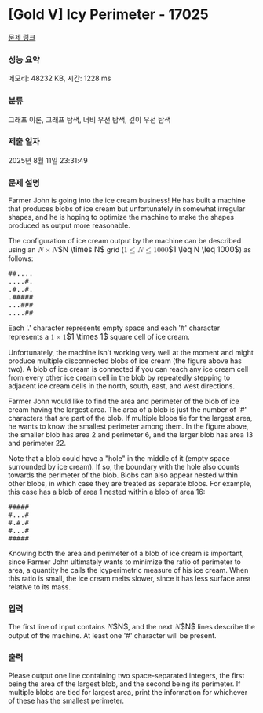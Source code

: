 # [Gold V] Icy Perimeter - 17025 

[문제 링크](https://www.acmicpc.net/problem/17025) 

### 성능 요약

메모리: 48232 KB, 시간: 1228 ms

### 분류

그래프 이론, 그래프 탐색, 너비 우선 탐색, 깊이 우선 탐색

### 제출 일자

2025년 8월 11일 23:31:49

### 문제 설명

<p>Farmer John is going into the ice cream business! He has built a machine that produces blobs of ice cream but unfortunately in somewhat irregular shapes, and he is hoping to optimize the machine to make the shapes produced as output more reasonable.</p>

<p>The configuration of ice cream output by the machine can be described using an <mjx-container class="MathJax" jax="CHTML" style="font-size: 109%; position: relative;"><mjx-math class="MJX-TEX" aria-hidden="true"><mjx-mi class="mjx-i"><mjx-c class="mjx-c1D441 TEX-I"></mjx-c></mjx-mi><mjx-mo class="mjx-n" space="3"><mjx-c class="mjx-cD7"></mjx-c></mjx-mo><mjx-mi class="mjx-i" space="3"><mjx-c class="mjx-c1D441 TEX-I"></mjx-c></mjx-mi></mjx-math><mjx-assistive-mml unselectable="on" display="inline"><math xmlns="http://www.w3.org/1998/Math/MathML"><mi>N</mi><mo>×</mo><mi>N</mi></math></mjx-assistive-mml><span aria-hidden="true" class="no-mathjax mjx-copytext">$N \times N$</span></mjx-container> grid (<mjx-container class="MathJax" jax="CHTML" style="font-size: 109%; position: relative;"><mjx-math class="MJX-TEX" aria-hidden="true"><mjx-mn class="mjx-n"><mjx-c class="mjx-c31"></mjx-c></mjx-mn><mjx-mo class="mjx-n" space="4"><mjx-c class="mjx-c2264"></mjx-c></mjx-mo><mjx-mi class="mjx-i" space="4"><mjx-c class="mjx-c1D441 TEX-I"></mjx-c></mjx-mi><mjx-mo class="mjx-n" space="4"><mjx-c class="mjx-c2264"></mjx-c></mjx-mo><mjx-mn class="mjx-n" space="4"><mjx-c class="mjx-c31"></mjx-c><mjx-c class="mjx-c30"></mjx-c><mjx-c class="mjx-c30"></mjx-c><mjx-c class="mjx-c30"></mjx-c></mjx-mn></mjx-math><mjx-assistive-mml unselectable="on" display="inline"><math xmlns="http://www.w3.org/1998/Math/MathML"><mn>1</mn><mo>≤</mo><mi>N</mi><mo>≤</mo><mn>1000</mn></math></mjx-assistive-mml><span aria-hidden="true" class="no-mathjax mjx-copytext">$1 \leq N \leq 1000$</span></mjx-container>) as follows:</p>

<pre>##....
....#.
.#..#.
.#####
...###
....##
</pre>

<p>Each '.' character represents empty space and each '#' character represents a <mjx-container class="MathJax" jax="CHTML" style="font-size: 109%; position: relative;"><mjx-math class="MJX-TEX" aria-hidden="true"><mjx-mn class="mjx-n"><mjx-c class="mjx-c31"></mjx-c></mjx-mn><mjx-mo class="mjx-n" space="3"><mjx-c class="mjx-cD7"></mjx-c></mjx-mo><mjx-mn class="mjx-n" space="3"><mjx-c class="mjx-c31"></mjx-c></mjx-mn></mjx-math><mjx-assistive-mml unselectable="on" display="inline"><math xmlns="http://www.w3.org/1998/Math/MathML"><mn>1</mn><mo>×</mo><mn>1</mn></math></mjx-assistive-mml><span aria-hidden="true" class="no-mathjax mjx-copytext">$1 \times 1$</span></mjx-container> square cell of ice cream.</p>

<p>Unfortunately, the machine isn't working very well at the moment and might produce multiple disconnected blobs of ice cream (the figure above has two). A blob of ice cream is connected if you can reach any ice cream cell from every other ice cream cell in the blob by repeatedly stepping to adjacent ice cream cells in the north, south, east, and west directions.</p>

<p>Farmer John would like to find the area and perimeter of the blob of ice cream having the largest area. The area of a blob is just the number of '#' characters that are part of the blob. If multiple blobs tie for the largest area, he wants to know the smallest perimeter among them. In the figure above, the smaller blob has area 2 and perimeter 6, and the larger blob has area 13 and perimeter 22.</p>

<p>Note that a blob could have a "hole" in the middle of it (empty space surrounded by ice cream). If so, the boundary with the hole also counts towards the perimeter of the blob. Blobs can also appear nested within other blobs, in which case they are treated as separate blobs. For example, this case has a blob of area 1 nested within a blob of area 16:</p>

<pre>#####
#...#
#.#.#
#...#
#####
</pre>

<p>Knowing both the area and perimeter of a blob of ice cream is important, since Farmer John ultimately wants to minimize the ratio of perimeter to area, a quantity he calls the icyperimetric measure of his ice cream. When this ratio is small, the ice cream melts slower, since it has less surface area relative to its mass.</p>

### 입력 

 <p>The first line of input contains <mjx-container class="MathJax" jax="CHTML" style="font-size: 109%; position: relative;"><mjx-math class="MJX-TEX" aria-hidden="true"><mjx-mi class="mjx-i"><mjx-c class="mjx-c1D441 TEX-I"></mjx-c></mjx-mi></mjx-math><mjx-assistive-mml unselectable="on" display="inline"><math xmlns="http://www.w3.org/1998/Math/MathML"><mi>N</mi></math></mjx-assistive-mml><span aria-hidden="true" class="no-mathjax mjx-copytext">$N$</span></mjx-container>, and the next <mjx-container class="MathJax" jax="CHTML" style="font-size: 109%; position: relative;"><mjx-math class="MJX-TEX" aria-hidden="true"><mjx-mi class="mjx-i"><mjx-c class="mjx-c1D441 TEX-I"></mjx-c></mjx-mi></mjx-math><mjx-assistive-mml unselectable="on" display="inline"><math xmlns="http://www.w3.org/1998/Math/MathML"><mi>N</mi></math></mjx-assistive-mml><span aria-hidden="true" class="no-mathjax mjx-copytext">$N$</span></mjx-container> lines describe the output of the machine. At least one '#' character will be present.</p>

### 출력 

 <p>Please output one line containing two space-separated integers, the first being the area of the largest blob, and the second being its perimeter. If multiple blobs are tied for largest area, print the information for whichever of these has the smallest perimeter.</p>

